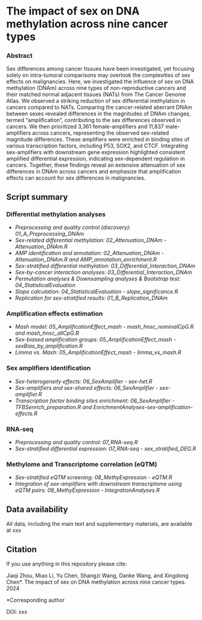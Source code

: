 The impact of sex on DNA methylation across nine cancer types
=
### Abstract
Sex differences among cancer tissues have been investigated, yet focusing solely on intra-tumoral comparisons may overlook the complexities of sex effects on malignancies. Here, we investigated the influence of sex on DNA methylation (DNAm) across nine types of non-reproductive cancers and their matched normal adjacent tissues (NATs) from The Cancer Genome Atlas. We observed a striking reduction of sex differential methylation in cancers compared to NATs. Comparing the cancer-related aberrant DNAm between sexes revealed differences in the magnitudes of DNAm changes, termed “amplification”, contributing to the sex differences observed in cancers. We then prioritized 3,361 female-amplifiers and 11,837 male-amplifiers across cancers, representing the observed sex-related magnitude differences. These amplifiers were enriched in binding sites of various transcription factors, including P53, SOX2, and CTCF. Integrating sex-amplifiers with downstream gene expression highlighted consistent amplified differential expression, indicating sex-dependent regulation in cancers. Together, these findings reveal an extensive attenuation of sex differences in DNAm across cancers and emphasize that amplification effects can account for sex differences in malignancies. 

## Script summary

### Differential methylation analyses

- *Preprocessing and quality control (discovery): 01_A_Preprocessing_DNAm*<br />
- *Sex-related differential methylation: 02_Attenuation_DNAm - Attenuation_DNAm.R*<br />
- *AMP identification and annotation: 02_Attenuation_DNAm - Attenuation_DNAm.R and AMP_annotation_enrichment.R*<br />
- *Sex-stratified differential methylation: 03_Differential_Interaction_DNAm*<br />
- *Sex-by-cancer interaction analyses: 03_Differential_Interaction_DNAm*<br />
- *Permutation analyses & Downsampling analyses & Bootstrap test: 04_StatisticalEvaluation*<br />
- *Slope calculation: 04_StatisticalEvaluation - slope_significance.R*<br />
- *Replication for sex-stratified results: 01_B_Replication_DNAm*<br />

### Amplification effects estimation

- *Mash model: 05_AmplificationEffect_mash - mash_hnsc_nominalCpG.R and mash_hnsc_allCpG.R*<br />
- *Sex-biased amplification groups: 05_AmplificationEffect_mash - sexBias_by_amplification.R*<br />
- *Limma vs. Mash: 05_AmplificationEffect_mash - limma_vs_mash.R*<br />

### Sex amplifiers identification

- *Sex-heterogeneity effects: 06_SexAmplifier - sex-het.R*<br />
- *Sex-amplifiers and sex-shared effects: 06_SexAmplifier - sex-amplifier.R*<br />
- *Transcription factor binding sites enrichment: 06_SexAmplifier - TFBSenrich_preparation.R and EnrichmentAnalyses-sex-amplification-effects.R*<br />

### RNA-seq

- *Preprocessing and quality control: 07_RNA-seq.R*<br />
- *Sex-stratified differential expression: 07_RNA-seq - sex_stratified_DEG.R*<br />

### Methylome and Transcriptome correlation (eQTM)

- *Sex-stratified eQTM screening: 08_MethyExpression - eQTM.R*<br />
- *Integration of sex-amplifiers with downstream transcriptome using eQTM pairs: 08_MethyExpression - IntegrationAnalyses.R*<br />

## Data availability

All data, including the main text and supplementary materials, are available at xxx

## Citation

If you use anything in this repository please cite:<br />

Jiaqi Zhou, Miao Li, Yu Chen, Shangzi Wang, Danke Wang, and Xingdong Chen*. The impact of sex on DNA methylation across nine cancer types. 2024<br />

*Corresponding author<br />

DOI: xxx
